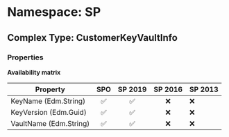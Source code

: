 # Namespace: SP

## Complex Type: CustomerKeyVaultInfo

### Properties

**Availability matrix**

Property | SPO | SP 2019 | SP 2016 | SP 2013
----------|:---:|:-------:|:-------:|:-------
KeyName (Edm.String) | ✅ | ✅ | ❌ | ❌
KeyVersion (Edm.Guid) | ✅ | ✅ | ❌ | ❌
VaultName (Edm.String) | ✅ | ✅ | ❌ | ❌